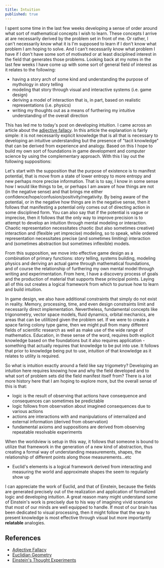 ```yaml
---
title: Intuition
published: true
---
```


I spent some time in the last few weeks developing a sense of order around what sort of mathematical concepts I wish to learn. These concepts I arrive at are necessarily derived by the problem set in front of me. Or rather, I can't necessarily know what it is I'm supposed to learn if I don't know what problem I am hoping to solve. And I can't necessarily know what problem I have if I don't have some sort of motivated or at least disciplined interest in the field that generates those problems. Looking back at my notes in the last few weeks I have come up with some sort of general field of interest as it relates to the following:

* having a story arch of some kind and understanding the purpose of mythology in story telling
* modeling that story through visual and interactive systems (i.e. game design)
* deriving a model of interaction that is, in part, based on realistic representations (i.e. physics)
* writing my thoughts out as a means of furthering my intuitive understanding of the overall direction

This has led me to today's post on developing intuition. I came across an article about the [adjective fallacy](https://betterexplained.com/articles/adjective-fallacy). In this article the explanation is fairly simple: it is not necessarily explicit knowledge that is all that is necessary to developing an intuitive understanding but the presence of "tacit knowledge" that can be derived from experience and analogy. Based on this I hope to build my own sort of foundations in game development and computer science by using the complementary approach. With this I lay out the following suppositions:

Let's start with the supposition that the purpose of existence is to manifest potential, that is move from a state of lower entropy to more entropy and new perhaps more precise information. That is to say, I know in some sense how I would like things to be, or perhaps I am aware of how things are not (in the negative sense) and that brings me either confidence/hope/confusion/positivity/negativity. By being aware of the potential, or in the negative how things are in the negative sense, then it follows that manifesting a potential only comes out of directing action in some disciplined form. You can also say that if the potential is vague or imprecise, then it follows that the only way to improve precision is to attempt to develop an intuition through mental modeling or interaction. Chaotic representation necessitates chaotic (but also sometimes creative) interaction and (flexible yet imprecise) modeling, so to speak, while ordered representation necessitates precise (and sometimes limiting) interaction and (sometimes abstraction but sometimes inflexible) models.

From this supposition, we move into effective game design as a combination of primary functions: story telling, systems building, modeling physics and deriving an actual game through mathematical foundations, and of course the relationship of furthering my own mental model through writing and experimentation. From here, I have a discovery process of goals and the production of material that supports these principal points. Laying all of this out creates a logical framework from which to pursue how to learn and build intuition.

In game design, we also have additional constraints that simply do not exist in reality. Memory, processing, time, and even design constraints limit and necessarily direct implementation. Nevertheless, fundamental concepts like trigonometry, vector space models, fluid dynamics, orbital mechanics, are areas that can be utilitized given the problem set. If we were to create a space faring colony type game, then we might pull from many different fields of scientific research as well as make use of the wide range of mathematics. Education, in these sense of the word, requires both explicit knowledge based on the foundations but it also requires application - something that actually requires that knowledge to be put into use. It follows that prior to knowledge being put to use, intuition of that knowledge as it relates to utility is required.

So what is intuition exactly around a field like say trigometry? Developing an intuition here requires knowing how and why the field developed and to what sort of problem sets did the field manifest itself from? There is a lot more history here that I am hoping to explore more, but the overall sense of this is that:

* logic is the result of observing that actions have consequence and consequences can sometimes be predictable
* logic follows from observation about imagined consequences due to various actions
* actions are interactions with and manipulations of internalized and external information (derived from observation)
* fundamental axioms and suppositions are derived from observing repeatable resolvable experiments

When the worldview is setup in this way, it follows that someone is bound to utilize that framework in the generation of a new kind of abstraction, thus creating a formal way of understanding measurements, shapes, the relationship of different points along those measurements...etc
* Euclid's elements is a logical framework derived from interacting and measuring the world and approximate shapes the seem to regularly show up

I can appreciate the work of Euclid, and that of Einstein, because the fields are generated precisely out of the realization and application of formalized logic and developing intuition. A great reason many might understand some of Einstein's work is precisely due to his way of imagining vivid scenarios that most of our minds are well equipped to handle. If most of our brain has been dedicated to visual processing, then it might follow that the way to present knowledge is most effective through visual but more importantly **relatable** analogies.

## References

* [Adjective Fallacy](https://betterexplained.com/articles/adjective-fallacy/)
* [Euclidian Geometry](https://en.wikipedia.org/wiki/Euclidean_geometry)
* [Einstein's Thought Experiments](https://en.wikipedia.org/wiki/Einstein%27s_thought_experiments)
